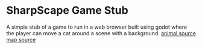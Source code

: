 # SharpScape Game Stub
A simple stub of a game to run in a web browser built using godot where the player can move a cat around a scene with a background.
[animal source](https://craftpix.net/freebies/free-street-animal-pixel-art-asset-pack/?num=1&count=410&sq=pixel%20art%20animals&pos=5)
[map source](https://opengameart.org/content/basic-map-32x32-by-ivan-voirol)
